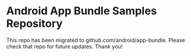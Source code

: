 Android App Bundle Samples Repository
=====================================

This repo has been migrated to github.com/android/app-bundle. Please check that repo for future updates. Thank you!
